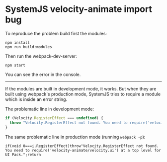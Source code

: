 # SystemJS velocity-animate import bug

To reproduce the problem build first the modules:

```
npm install
npm run build:modules
```

Then run the webpack-dev-server:

```
npm start
```

You can see the error in the console.

----

If the modules are built in development mode, it works. But when they are built using webpack's
production mode, SystemJS tries to require a module which is inside an error string.

The problematic line in development mode:
```javascript
if (Velocity.RegisterEffect === undefined) {
  throw "Velocity.RegisterEffect not found. You need to require('velocity-animate/velocity.ui') at a top level for UI Pack.";
}
```

The same problematic line in production mode (running `webpack -p`):
```
if(void 0===i.RegisterEffect)throw"Velocity.RegisterEffect not found. You need to require('velocity-animate/velocity.ui') at a top level for UI Pack.";return
```
